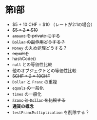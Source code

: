 # 第Ⅰ部

- $5 + 10 CHF = $10 （レートが2:1の場合）
- ~~$5 * 2 = $10~~
- ~~`amount` を private にする~~
- ~~`Dollar` の副作用どうする？~~
- `Money` の丸め処理どうする？
- ~~equals()~~
- hashCode()
- `null` との等価性比較
- 他のオブジェクトとの等価性比較
- ~~5CHF * 2 = 10CHF~~
- `Dollar` と `Franc` の重複
- ~~`equals` の一般化~~
- `times` の一般化
- ~~`Franc` と `Dollar` を比較する~~
- **通貨の概念**
- `testFrancMultiplication` を削除する？
